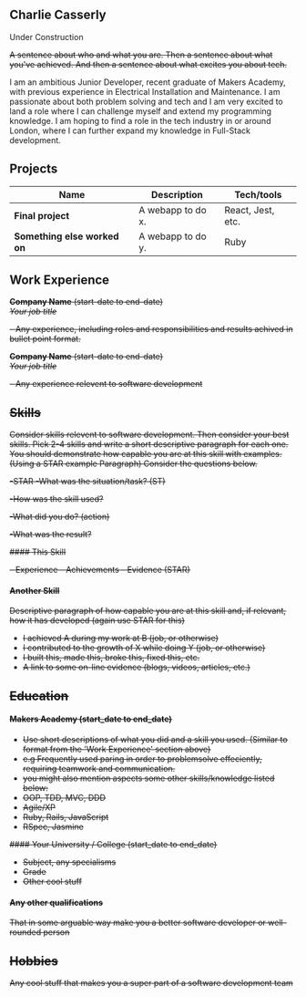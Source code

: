 ## Charlie Casserly

Under Construction

<strike>A sentence about who and what you are. Then a sentence about what you've achieved. And then a sentence about what excites you about tech.</strike>

I am an ambitious Junior Developer, recent graduate of Makers Academy, with previous experience in Electrical Installation and Maintenance. I am passionate about both problem solving and tech and I am very excited to land a role where I can challenge myself and extend my programming knowledge.
I am hoping to find a role in the tech industry in or around London, where I can further expand my knowledge in Full-Stack development.


## Projects

| Name                         | Description       | Tech/tools        |
| ---------------------------- | ----------------- | ----------------- |
| **Final project**            | A webapp to do x. | React, Jest, etc. |
| **Something else worked on** | A webapp to do y. | Ruby              |

## Work Experience

<strike>**Company Name** (start-date to end-date)  
<strike>_Your job title_

<strike>- Any experience, including roles and responsibilities and results achived in bullet point format.

**Company Name** (start-date to end-date)  
<strike>_Your job title_

<strike>- Any experience relevent to software development</strike>

## Skills

<strike>Consider skills relevent to software development. Then consider your best skills. Pick 2-4 skills and write a short descriptive paragraph for each one. You should demonstrate how capable you are at this skill with examples.
(Using a STAR example Paragraph) Consider the questions below.</strike>

<strike>-STAR
<strike>-What was the situation/task? (ST)

<strike>-How was the skill used?

<strike>-What did you do? (action)

<strike>-What was the result?


<strike>#### This Skill

<strike>- Experience
<strike>- Achievements
<strike>- Evidence (STAR)

#### Another Skill

<strike>Descriptive paragraph of how capable you are at this skill and, if relevant, how it has developed (again use STAR for this)

- I achieved A during my work at B (job, or otherwise)
- I contributed to the growth of X while doing Y (job, or otherwise)
- I built this, made this, broke this, fixed this, etc.
- A link to some on-line evidence (blogs, videos, articles, etc.)</strike>

## Education

#### Makers Academy (start_date to end_date)
- Use short descriptions of what you did and a skill you used. (Similar to format from the 'Work Experience' section above)
- e.g Frequently used paring in order to problemsolve effeciently, requiring teamwork and communication.
- you might also mention aspects some other skills/knowledge listed below: 
- OOP, TDD, MVC, DDD
- Agile/XP
- Ruby, Rails, JavaScript
- RSpec, Jasmine

<strike>#### Your University / College (start_date to end_date)

- Subject, any specialisms
- Grade
- Other cool stuff</strike>

#### Any other qualifications

<strike>That in some arguable way make you a better software developer or well-rounded person</strike>

## Hobbies

<strike>Any cool stuff that makes you a super part of a software development team</strike>
